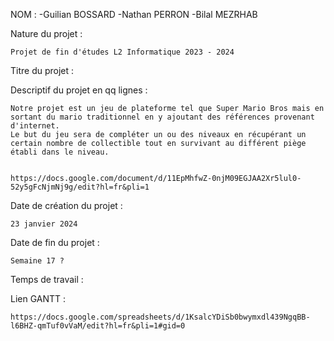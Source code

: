NOM : 
	-Guilian BOSSARD
	-Nathan PERRON
	-Bilal MEZRHAB

Nature du projet : 

	Projet de fin d'études L2 Informatique 2023 - 2024

Titre du projet :
	


Descriptif du projet en qq lignes :
	
	Notre projet est un jeu de plateforme tel que Super Mario Bros mais en sortant du mario traditionnel en y ajoutant des références provenant d'internet. 
	Le but du jeu sera de compléter un ou des niveaux en récupérant un certain nombre de collectible tout en survivant au différent piège établi dans le niveau.
	

	https://docs.google.com/document/d/11EpMhfwZ-0njM09EGJAA2Xr5lul0-52y5gFcNjmNj9g/edit?hl=fr&pli=1 


Date de création du projet :

	23 janvier 2024




Date de fin du projet :

	Semaine 17 ?
 
 
 
Temps de travail :

	


Lien GANTT : 

	https://docs.google.com/spreadsheets/d/1KsalcYDiSb0bwymxdl439NgqBB-l6BHZ-qmTuf0vVaM/edit?hl=fr&pli=1#gid=0

